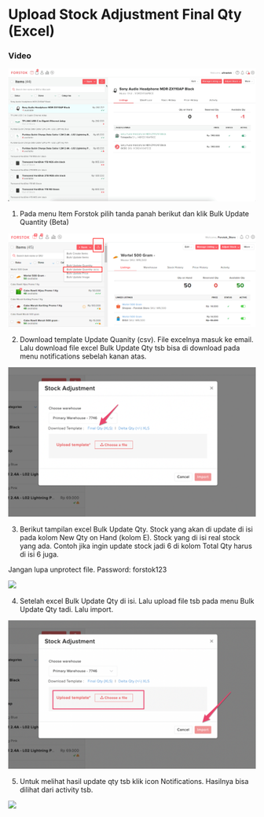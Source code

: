 # Upload Stock Adjustment Final Qty \(Excel\)

### Video

![](../../.gitbook/assets/upload-stock-adjustment-final-qty.gif)

1. Pada menu Item Forstok pilih tanda panah berikut dan klik Bulk Update Quantity \(Beta\)

![](../../.gitbook/assets/image%20%28150%29.png)

2. Download template Update Quanity \(csv\). File excelnya masuk ke email. Lalu download file excel Bulk Update Qty tsb bisa di download pada menu notifications sebelah kanan atas.

![](../../.gitbook/assets/screen-shot-2021-03-31-at-4.02.33-pm.png)

3. Berikut tampilan excel Bulk Update Qty. Stock yang akan di update di isi pada kolom New Qty on Hand \(kolom E\). Stock yang di isi real stock yang ada. Contoh jika ingin update stock jadi 6 di kolom Total Qty harus di isi 6 juga.   
  
Jangan lupa unprotect file. Password: forstok123

![](https://s3.amazonaws.com/cdn.freshdesk.com/data/helpdesk/attachments/production/48052034967/original/6HhNCPf2xS0VwtJPZZ1MeqbwVu8d0_Z5uQ.png?1596435799)

4. Setelah excel Bulk Update Qty di isi. Lalu upload file tsb pada menu Bulk Update Qty tadi. Lalu import.

![](../../.gitbook/assets/screen-shot-2021-03-31-at-4.06.18-pm.png)

5. Untuk melihat hasil update qty tsb klik icon Notifications. Hasilnya bisa dilihat dari activity tsb.

![](https://s3.amazonaws.com/cdn.freshdesk.com/data/helpdesk/attachments/production/48052034352/original/bqaAw5rqEEryel3G24twhRQsomQUlaFuMQ.png?1596435492)


